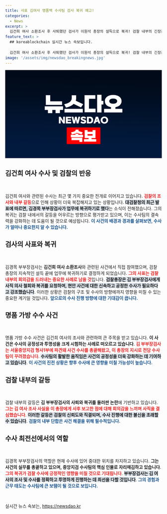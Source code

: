 ```yaml
---
title: 사표 김여사 명품백 수사팀 검사 복귀 예고!
categories:
  - News
excerpt: >
  김건희 여사 소환조사 후 사퇴했던 검사가 이원석 총장의 설득으로 복귀! 검찰 내부의 긴장감과 진상 파악 요구 속, 그는 어떤 역할을 할까? 이 사건의 전개가 주목받고 있다.
feature_text: >
  ## koreablockchain 실시간 뉴스 속보입니다.

  김건희 여사 소환조사 후 사퇴했던 검사가 이원석 총장의 설득으로 복귀! 검찰 내부의 긴장감과 진상 파악 요구 속, 그는 어떤 역할을 할까? 이 사건의 전개가 주목받고 있다.
image: '/assets/img/newsdao_breakingnews.jpg'
---
```


<p><img src="/assets/img/newsdao_breakingnews.jpg" alt="koreablockchain 속보" /></p>

<h2 data-ke-size="size26">김건희 여사 수사 및 검찰의 반응</h2>

<p data-ke-size="size16">&nbsp;</p>

<p>김건희 여사와 관련된 수사는 최근 몇 가지 중요한 전개로 이어지고 있습니다. <b><span style="color: #ee2323;">검찰의 조사와 내부 갈등</span></b>으로 인해 상황이 더욱 복잡해지고 있는 상황입니다. <b><span style="background-color: #21538527;">대검찰청의 최근 발표에 따르면, 김경목 부부장검사가 업무에 복귀하기로 했다</span></b>는 소식이 전해졌습니다. 그의 복귀는 검찰 내에서의 갈등을 어우르는 방향으로 평가받고 있으며, 이는 수사팀의 결속력을 강화하는 데 도움이 될 것으로 예상됩니다. <b><span style="color: #1a5490;">이 사건의 배경과 경과를 살펴보면, 수사가 얼마나 중요한지 알 수 있습니다.</span></b></p>

<h2 data-ke-size="size26">검사의 사표와 복귀</h2>

<p data-ke-size="size16">&nbsp;</p>

<p>김경목 부부장검사는 <b>김건희 여사 소환조사</b>와 관련된 사건에서 직접 참여했으며, 검찰 총장의 지속적인 설득 끝에 업무에 복귀하기로 결정하게 되었습니다. <b><span style="color: #ee2323;">그의 사표는 검찰 내부의 회의감을 드러내는 중요한 사례로 남을 것</span></b>입니다. <b><span style="background-color: #21538527;">검찰총장은 김 부부장검사에게 사직 의사 철회와 복귀를 요청하며, 현안 사건에 대한 신속하고 공정한 수사가 필요하다고 강조했습니다</span></b>. 이러한 상황은 검찰의 구조 및 수사의 방향에까지 영향을 미칠 수 있는 중요한 계기일 것입니다. <b><span style="color: #1a5490;">앞으로의 수사 진행 방향에 대한 기대감이 큽니다.</span></b></p>

<h2 data-ke-size="size26">명품 가방 수수 사건</h2>

<p data-ke-size="size16">&nbsp;</p>

<p>명품 가방 수수 사건은 김건희 여사의 조사와 관련하여 큰 주목을 받고 있습니다. <b>이 사건은 수사의 공정성과 투명성을 크게 시험하는 사례로 떠오르고 있습니다</b>. <b><span style="color: #ee2323;">김 부부장검사는 서울중앙지검 형사1부에 파견돼 사건 수사를 총괄해왔고, 이 총장의 지시로 전담 수사팀이 꾸려졌습니다</span></b>. <b><span style="background-color: #21538527;">수사팀의 활발한 움직임은 사건의 공정성을 더욱 강화하는 데 기여하고 있습니다</span></b>. <b><span style="color: #1a5490;">이 사건의 진전 상황은 향후 수사에 큰 영향을 미칠 가능성이 높습니다.</span></b></p>

<h2 data-ke-size="size26">검찰 내부의 갈등</h2>

<p data-ke-size="size16">&nbsp;</p>

<p>검찰 내부의 갈등은 <b>김 부부장검사의 사퇴와 복귀를 둘러싼 논란</b>에 기반하고 있습니다. <b><span style="color: #ee2323;">그는 김 여사 조사 사실을 이 총장에게 사후 보고한 점에 대해 회의감을 느끼며 사직을 결심했습니다</span></b>. <b><span style="background-color: #21538527;">이러한 갈등은 검찰의 신뢰도와 직결되며, 수사 진행에 대한 불신을 초래할 수 있습니다</span></b>. <b><span style="color: #1a5490;">검찰의 내부 단합은 사건 해결을 위해 필수적입니다.</span></b></p>

<h2 data-ke-size="size26">수사 최전선에서의 역할</h2>

<p data-ke-size="size16">&nbsp;</p>

<p>김경목 부부장검사의 역할은 현재 수사에 있어 중대한 위치를 차지하고 있습니다. <b>그는 사건의 실무를 총괄하고 있으며, 중앙지검 수사팀의 핵심 인물로 자리매김하고 있습니다</b>. <b><span style="color: #ee2323;">그의 복귀가 검찰 수사에 긍정적인 영향을 미칠 것으로 기대됩니다</span></b>. <b><span style="background-color: #21538527;">부부장검사는 김 여사의 조사 및 수사를 정확하고 투명하게 진행하는 데 최선을 다할 것입니다</span></b>. <b><span style="color: #1a5490;">그의 경험과 근무 태도는 수사팀에 큰 보탬이 될 것으로 보입니다.</span></b></p>

<p data-ke-size="size16">&nbsp;</p>
실시간 뉴스 속보는, <a href="https://newsdao.kr" rel="dofollow">https://newsdao.kr</a>


